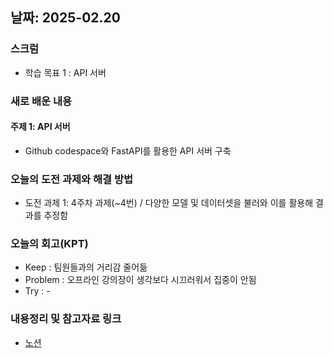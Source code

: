 
## 날짜: 2025-02.20

### 스크럼
- 학습 목표 1 : API 서버

### 새로 배운 내용
#### 주제 1: API 서버
- Github codespace와 FastAPI를 활용한 API 서버 구축


### 오늘의 도전 과제와 해결 방법
- 도전 과제 1: 4주차 과제(~4번) / 다양한 모델 및 데이터셋을 불러와 이를 활용해 결과를 추정함

### 오늘의 회고(KPT)
- Keep : 팀원들과의 거리감 줄어듦
- Problem : 오프라인 강의장이 생각보다 시끄러워서 집중이 안됨
- Try : -

### 내용정리 및 참고자료 링크
- [노션](https://grizzly-crater-c04.notion.site/250220-AI-API-19f75a6ebc0a80acb4c3e872d51f524b?pvs=4) 
